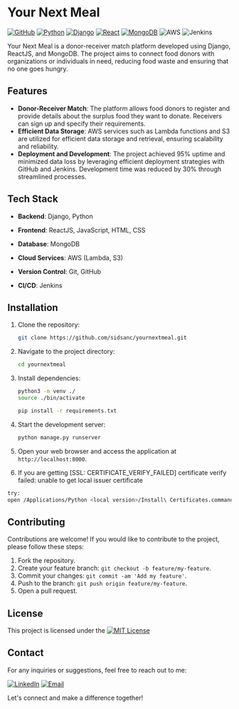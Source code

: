 # Your Next Meal

[![GitHub](https://img.shields.io/badge/GitHub-Repository-blue?style=flat&logo=github)](https://github.com/sidsanc/yournextmeal/blob/main/README.md)
[![Python](https://img.shields.io/badge/Code-Python-informational?style=flat&logo=python&logoColor=white)](https://www.python.org/)
[![Django](https://img.shields.io/badge/Code-Django-092E20?style=flat&logo=django&logoColor=white)](https://www.djangoproject.com/start/)
[![React](https://img.shields.io/badge/Code-React-informational?style=flat&logo=react&color=61DAFB)](https://react.dev/)
[![MongoDB](https://img.shields.io/badge/DataBase-MongoDB-4EA94B?style=flat&logo=mongodb&logoColor=white)](https://www.mongodb.com/)
![AWS](https://img.shields.io/badge/AWS-Amazon%20Web%20Services-orange?style=flat&logo=amazon-aws)
![Jenkins](https://img.shields.io/badge/CI-Jenkins-red?style=flat&logo=jenkins)

Your Next Meal is a donor-receiver match platform developed using Django, ReactJS, and MongoDB. The project aims to connect food donors with organizations or individuals in need, reducing food waste and ensuring that no one goes hungry.

## Features

- **Donor-Receiver Match**: The platform allows food donors to register and provide details about the surplus food they want to donate. Receivers can sign up and specify their requirements.
- **Efficient Data Storage**: AWS services such as Lambda functions and S3 are utilized for efficient data storage and retrieval, ensuring scalability and reliability.
- **Deployment and Development**: The project achieved 95% uptime and minimized data loss by leveraging efficient deployment strategies with GitHub and Jenkins. Development time was reduced by 30% through streamlined processes.

## Tech Stack

- **Backend**: Django, Python

- **Frontend**: ReactJS, JavaScript, HTML, CSS

- **Database**: MongoDB

- **Cloud Services**: AWS (Lambda, S3)

- **Version Control**: Git, GitHub

- **CI/CD**: Jenkins

## Installation

1. Clone the repository:

   ```bash
   git clone https://github.com/sidsanc/yournextmeal.git
   ```

2. Navigate to the project directory:

   ```bash
   cd yournextmeal
   ```

3. Install dependencies:

   ```bash
   python3 -m venv ./
   source ./bin/activate
   
   pip install -r requirements.txt
   ```

4. Start the development server:

   ```bash
   python manage.py runserver
   ```

5. Open your web browser and access the application at `http://localhost:8000`.

6. If you are getting [SSL: CERTIFICATE_VERIFY_FAILED] certificate verify failed: unable to get local issuer certificate 
```bash
try: 
open /Applications/Python <local version>/Install\ Certificates.command
```

## Contributing

Contributions are welcome! If you would like to contribute to the project, please follow these steps:

1. Fork the repository.
2. Create your feature branch: `git checkout -b feature/my-feature`.
3. Commit your changes: `git commit -am 'Add my feature'`.
4. Push to the branch: `git push origin feature/my-feature`.
5. Open a pull request.

## License

This project is licensed under the [![MIT License](https://camo.githubusercontent.com/cf4ab92dec52d7aa98f83aa50e8186c65252b0dd21e16e1eacf53277d3c07a0a/68747470733a2f2f696d672e736869656c64732e696f2f6769746875622f6c6963656e73652f6a656e6b696e7363692f6769746875622d706c7567696e2e737667)](https://github.com/jenkinsci/github-plugin/blob/master/LICENSE)

## Contact

For any inquiries or suggestions, feel free to reach out to me:

[![LinkedIn](https://img.shields.io/badge/LinkedIn-Connect-blue?style=flat&logo=linkedin&logoColor=white)](https://www.linkedin.com/in/siddhant-sancheti)
[![Email](https://img.shields.io/badge/Email-Contact-red?style=flat&logo=gmail&logoColor=white)](mailto:sanchetisiddhantk@gmail.com)

Let's connect and make a difference together!


